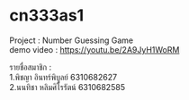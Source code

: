 # cn333as1

Project : Number Guessing Game  \
demo video : https://youtu.be/2A9JyH1WoRM 

รายชื่อสมาชิก : \
1.พิชญา อินทร์พิบูลย์ 6310682627 \
2.นนทิชา หลิมศิโรรัตน์ 6310682585
